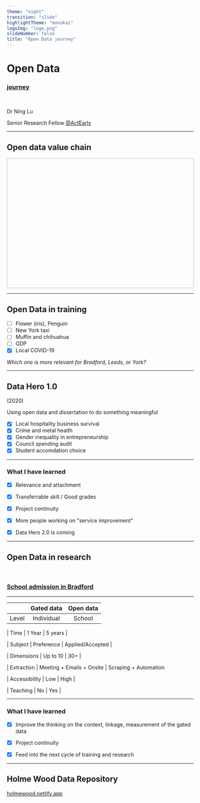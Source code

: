 ```yaml
---
theme: "night"
transition: "slide"
highlightTheme: "monokai"
logoImg: "logo.png"
slideNumber: false
title: "Open Data journey"
---
```


# Open Data

### [journey]()

<br>

Dr Ning Lu

Senior Research Fellow [@ActEarly]()

---

<!-- .slide: data-background="default-thumbnail.jpg" -->

## Open data value chain

<img data-src="wall.png" height="350" width="900" style="background:none; border:none; box-shadow:none;" />

---

<!-- .slide: data-transition="slide" data-background="#C41230" data-background-transition="zoom" -->

## Open Data in training

- [ ] Flower (iris), Penguin
- [ ] New York taxi
- [ ] Muffin and chihuahua
- [ ] GDP
- [x] Local COVID-19

_Which one is more relevant for Bradford, Leeds, or York?_

---

<!-- .slide: data-transition="slide" data-background="#00502F" data-background-transition="zoom" -->

## Data Hero 1.0

(2020)

Using open data and dissertation to do something meaningful

- [x] Local hospitality business survival
- [x] Crime and metal health
- [x] Gender inequality in entrepreneurship
- [x] Council spending audit
- [x] Student accomdation choice

---

<!-- .slide: data-transition="slide" data-background="#00000" data-background-transition="zoom" -->

### What I have learned

- [x] Relevance and attachment

- [x] Transferrable skill / Good grades

- [x] Project continuity

- [x] More people working on "service improvement"

- [x] Data Hero 2.0 is coming

---

<!-- .slide: data-transition="slide" data-background="#C41230" data-background-transition="zoom" -->

## Open Data in research

<br>

### [School admission in Bradford]()

---

<!-- .slide: data-transition="slide" data-background="#00502F" data-background-transition="zoom" -->

|       | Gated data | Open data |
| ----- | :--------: | :-------: |
| Level | Individual |  School   |

| Time | 1 Year | 5 years |

| Subject | Preference | Applied/Accepted |

| Dimensions | Up to 10 | 30+ |

| Extraction | Meeting + Emails + Onsite | Scraping + Automation

| Accessibility | Low | High |

| Teaching | No | Yes |

---

### What I have learned

- [x] Improve the thinking on the context, linkage, measurement of the gated data

- [x] Project continuity

- [x] Feed into the next cycle of training and research

---

<!-- .slide: style="text-align: left;" -->

## Holme Wood Data Repository

[holmewood.netlify.app](holmewood.netlify.app)
